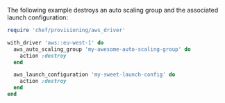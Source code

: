 The following example destroys an auto scaling group and the associated
launch configuration:

``` ruby
require 'chef/provisioning/aws_driver'

with_driver 'aws::eu-west-1' do
  aws_auto_scaling_group 'my-awesome-auto-scaling-group' do
    action :destroy
  end

  aws_launch_configuration 'my-sweet-launch-config' do
    action :destroy
  end
end
```